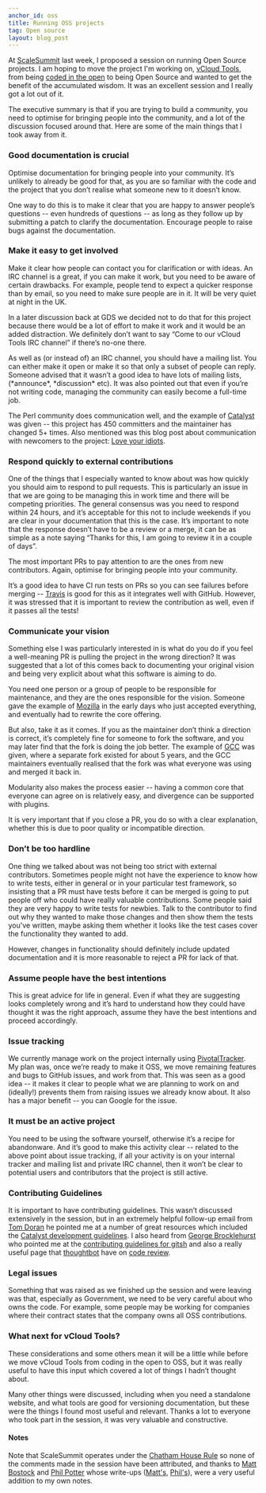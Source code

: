 ```yaml
---
anchor_id: oss
title: Running OSS projects
tag: Open source
layout: blog_post
---
```


At [ScaleSummit](http://www.scalesummit.org/) last week, I proposed a session on running Open Source projects. I am hoping to move the project I'm working on, [vCloud Tools](https://github.com/alphagov/vcloud-tools), from being [coded in the open](https://gds.blog.gov.uk/2012/10/12/coding-in-the-open/) to being Open Source and wanted to get the benefit of the accumulated wisdom. It was an excellent session and I really got a lot out of it.

The executive summary is that if you are trying to build a community, you need to optimise for bringing people into the community, and a lot of the discussion focused around that. Here are some of the main things that I took away from it.

### Good documentation is crucial

Optimise documentation for bringing people into your community. It’s unlikely to already be good for that, as you are so familiar with the code and the project that you don’t realise what someone new to it doesn’t know.

One way to do this is to make it clear that you are happy to answer people’s questions -- even hundreds of questions -- as long as they follow up by submitting a patch to clarify the documentation. Encourage people to raise bugs against the documentation.

### Make it easy to get involved

Make it clear how people can contact you for clarification or with ideas. An IRC channel is a great, if you can make it work, but you need to be aware of certain drawbacks. For example, people tend to expect a quicker response than by email, so you need to make sure people are in it. It will be very quiet at night in the UK.

In a later discussion back at GDS we decided not to do that for this project because there would be a lot of effort to make it work and it would be an added distraction. We definitely don’t want to say “Come to our vCloud Tools IRC channel” if there’s no-one there.

As well as (or instead of) an IRC channel, you should have a mailing list.  You can either make it open or make it so that only a subset of people can reply. Someone advised that it wasn’t a good idea to have lots of mailing lists, (\*announce\*, \*discussion\* etc). It was also pointed out that even if you’re not writing code, managing the community can easily become a full-time job.

The Perl community does communication well, and the example of [Catalyst](http://www.catalystframework.org/) was given -- this project has 450 committers and the maintainer has changed 5+ times. Also mentioned was this blog post about communication with newcomers to the project: [Love your idiots](http://shadow.cat/blog/matt-s-trout/love-your-idiots/).


### Respond quickly to external contributions

One of the things that I especially wanted to know about was how quickly you should aim to respond to pull requests. This is particularly an issue in that we are going to be managing this in work time and there will be competing priorities. The general consensus was you need to respond within 24 hours, and it’s acceptable for this not to include weekends if you are clear in your documentation that this is the case. It’s important to note that the response doesn’t have to be a review or a merge, it can be as simple as a note saying “Thanks for this, I am going to review it in a couple of days”.

The most important PRs to pay attention to are the ones from new contributors. Again, optimise for bringing people into your community.

It’s a good idea to have CI run tests on PRs so you can see failures before merging -- [Travis](https://travis-ci.org/) is good for this as it integrates well with GitHub. However, it was stressed that it is important to review the contribution as well, even if it passes all the tests!

### Communicate your vision

Something else I was particularly interested in is what do you do if you feel a well-meaning PR is pulling the project in the wrong direction? It was suggested that a lot of this comes back to documenting your original vision and being very explicit about what this software is aiming to do.

You need one person or a group of people to be responsible for maintenance, and they are the ones responsible for the vision. Someone gave the example of [Mozilla](http://www.mozilla.org/) in the early days who just accepted everything, and eventually had to rewrite the core offering.

But also, take it as it comes. If you as the maintainer don’t think a direction is correct, it’s completely fine for someone to fork the software, and you may later find that the fork is doing the job better. The example of [GCC](http://gcc.gnu.org/) was given, where a separate fork existed for about 5 years, and the GCC maintainers eventually realised that the fork was what everyone was using and merged it back in.

Modularity also makes the process easier -- having a common core that everyone can agree on is relatively easy, and divergence can be supported with plugins.

It is very important that if you close a PR, you do so with a clear explanation, whether this is due to poor quality or incompatible direction. 

### Don’t be too hardline

One thing we talked about was not being too strict with external contributors. Sometimes people might not have the experience to know how to write tests, either in general or in your particular test framework, so insisting that a PR must have tests before it can be merged is going to put people off who could have really valuable contributions. Some people said they are very happy to write tests for newbies. Talk to the contributor to find out why they wanted to make those changes and then show them the tests you've written, maybe asking them whether it looks like the test cases cover the functionality they wanted to add.

However, changes in functionality should definitely include updated documentation and it is more reasonable to reject a PR for lack of that.

### Assume people have the best intentions

This is great advice for life in general. Even if what they are suggesting looks completely wrong and it’s hard to understand how they could have thought it was the right approach, assume they have the best intentions and proceed accordingly.

### Issue tracking

We currently manage work on the project internally using [PivotalTracker](http://www.pivotaltracker.com/). My plan was, once we’re ready to make it OSS, we move remaining features and bugs to GitHub issues, and work from that. This was seen as a good idea -- it makes it clear to people what we are planning to work on and (ideally!) prevents them from raising issues we already know about. It also has a major benefit -- you can Google for the issue.

### It must be an active project

You need to be using the software yourself, otherwise it’s a recipe for abandonware. And it’s good to make this activity clear -- related to the above point about issue tracking, if all your activity is on your internal tracker and mailing list and private IRC channel, then it won’t be clear to potential users and contributors that the project is still active. 

### Contributing Guidelines

It is important to have contributing guidelines. This wasn’t discussed extensively in the session, but in an extremely helpful follow-up email from [Tom Doran](https://twitter.com/bobtfish) he pointed me at a number of great resources which included the [Catalyst development guidelines](https://metacpan.org/pod/distribution/Catalyst-Manual/lib/Catalyst/Manual/DevelopmentProcess.pod). I also heard from [George Brocklehurst](https://twitter.com/georgebrock) who pointed me at the [contributing guidelines for gitsh](https://github.com/thoughtbot/gitsh/blob/master/CONTRIBUTING.md) and also a really useful page that [thoughtbot](http://thoughtbot.com/) have on [code review](https://github.com/thoughtbot/guides/tree/master/code-review).

### Legal issues

Something that was raised as we finished up the session and were leaving was that, especially as Government, we need to be very careful about who owns the code. For example, some people may be working for companies where their contract states that the company owns all OSS contributions.

### What next for vCloud Tools?

These considerations and some others mean it will be a little while before we move vCloud Tools from coding in the open to OSS, but it was really useful to have this input which covered a lot of things I hadn’t thought about.

Many other things were discussed, including when you need a standalone website, and what tools are good for versioning documentation, but these were the things I found most useful and relevant. Thanks a lot to everyone who took part in the session, it was very valuable and constructive.

#### Notes

Note that ScaleSummit operates under the [Chatham House Rule](http://en.wikipedia.org/wiki/Chatham_House_Rule) so none of the comments made in the session have been attributed, and thanks to [Matt Bostock](https://twitter.com/mattbostock) and [Phil Potter](https://twitter.com/philandstuff) whose write-ups ([Matt's](http://tech.mattbostock.com/2014/03/23/scale-summit/), [Phil's](https://gist.github.com/philandstuff/9684513)), were a very useful addition to my own notes.

